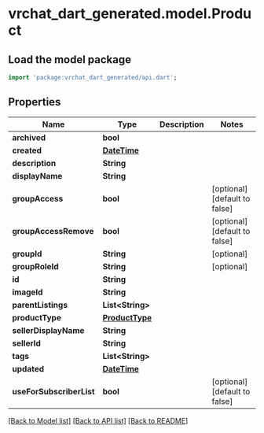 # vrchat_dart_generated.model.Product

## Load the model package
```dart
import 'package:vrchat_dart_generated/api.dart';
```

## Properties
Name | Type | Description | Notes
------------ | ------------- | ------------- | -------------
**archived** | **bool** |  | 
**created** | [**DateTime**](DateTime.md) |  | 
**description** | **String** |  | 
**displayName** | **String** |  | 
**groupAccess** | **bool** |  | [optional] [default to false]
**groupAccessRemove** | **bool** |  | [optional] [default to false]
**groupId** | **String** |  | [optional] 
**groupRoleId** | **String** |  | [optional] 
**id** | **String** |  | 
**imageId** | **String** |  | 
**parentListings** | **List&lt;String&gt;** |  | 
**productType** | [**ProductType**](ProductType.md) |  | 
**sellerDisplayName** | **String** |  | 
**sellerId** | **String** |  | 
**tags** | **List&lt;String&gt;** |  | 
**updated** | [**DateTime**](DateTime.md) |  | 
**useForSubscriberList** | **bool** |  | [optional] [default to false]

[[Back to Model list]](../README.md#documentation-for-models) [[Back to API list]](../README.md#documentation-for-api-endpoints) [[Back to README]](../README.md)


